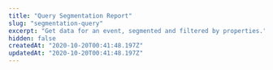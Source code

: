 ```yaml
---
title: "Query Segmentation Report"
slug: "segmentation-query"
excerpt: "Get data for an event, segmented and filtered by properties."
hidden: false
createdAt: "2020-10-20T00:41:48.197Z"
updatedAt: "2020-10-20T00:41:48.197Z"
---
```

